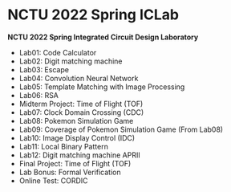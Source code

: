 # NCTU 2022 Spring ICLab
**NCTU 2022 Spring Integrated Circuit Design Laboratory**
- Lab01: Code Calculator
- Lab02: Digit matching machine
- Lab03: Escape
- Lab04: Convolution Neural Network
- Lab05: Template Matching with Image Processing
- Lab06: RSA
- Midterm Project: Time of Flight (TOF)
- Lab07: Clock Domain Crossing (CDC)
- Lab08: Pokemon Simulation Game
- Lab09: Coverage of Pokemon Simulation Game (From Lab08)
- Lab10: Image Display Control (IDC)
- Lab11: Local Binary Pattern
- Lab12: Digit matching machine APRII
- Final Project: Time of Flight (TOF)
- Lab Bonus: Formal Verification
- Online Test: CORDIC
